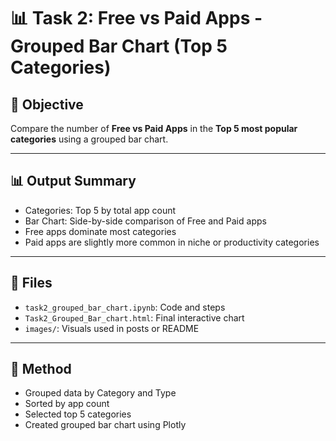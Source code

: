 # 📊 Task 2: Free vs Paid Apps - Grouped Bar Chart (Top 5 Categories)

## 📝 Objective
Compare the number of **Free vs Paid Apps** in the **Top 5 most popular categories** using a grouped bar chart.

---

## 📊 Output Summary

- Categories: Top 5 by total app count  
- Bar Chart: Side-by-side comparison of Free and Paid apps  
- Free apps dominate most categories  
- Paid apps are slightly more common in niche or productivity categories

---

## 📂 Files

- `task2_grouped_bar_chart.ipynb`: Code and steps  
- `Task2_Grouped_Bar_chart.html`: Final interactive chart  
- `images/`: Visuals used in posts or README

---

## 📌 Method

- Grouped data by Category and Type  
- Sorted by app count  
- Selected top 5 categories  
- Created grouped bar chart using Plotly

